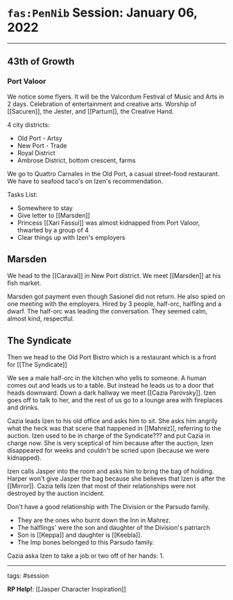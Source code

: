 # `fas:PenNib` Session: January 06, 2022
---

## 43th of Growth

### Port Valoor
We notice some flyers. It will be the Valcordum Festival of Music and Arts in 2 days. Celebration of entertainment and creative arts. Worship of [[Sacuren]], the Jester, and [[Partum]], the Creative Hand.

4 city districts:
- Old Port - Artsy
- New Port - Trade
- Royal District
- Ambrose District, bottom crescent, farms

We go to Quattro Carnales in the Old Port, a casual street-food restaurant. We have to seafood taco's on Izen's recommendation.

Tasks List:
- Somewhere to stay
- Give letter to [[Marsden]]
- Princess [[Xari Fassul]] was almost kidnapped from Port Valoor, thwarted by a group of 4
- Clear things up with Izen's employers

## Marsden
We head to the [[Caraval]] in New Port district. We meet [[Marsden]] at his fish market.

Marsden got payment even though Sasionel did not return. He also spied on one meeting with the employers. Hired by 3 people, half-orc, halfling and a dwarf. The half-orc was leading the conversation. They seemed calm, almost kind, respectful.

## The Syndicate
Then we head to the Old Port Bistro which is a restaurant which is a front for [[The Syndicate]]

We see a male half-orc in the kitchen who yells to someone. A human comes out and leads us to a table. But instead he leads us to a door that heads downward. Down a dark hallway we meet [[Cazia Parovsky]]. Izen goes off to talk to her, and the rest of us go to a lounge area with fireplaces and drinks.

Cazia leads Izen to his old office and asks him to sit. She asks him angrily what the heck was that scene that happened in [[Mahrez]], referring to the auction. Izen used to be in charge of the Syndicate??? and put Cazia in charge now. She is very sceptical of him because after the auction, Izen disappeared for weeks and couldn't be scried upon (because we were kidnapped).

Izen calls Jasper into the room and asks him to bring the bag of holding. Harper won't give Jasper the bag because she believes that Izen is after the [[Mirror]]. Cazia tells Izen that most of their relationships were not destroyed by the auction incident.

Don't have a good relationship with The Division or the Parsudo family.
- They are the ones who burnt down the Inn in Mahrez.
- The halflings' were the son and daughter of the Division's patriarch
- Son is [[Keppa]] and daughter is [[Keebla]]. 
- The Imp bones belonged to this Parsudo family.

Cazia aska Izen to take a job or two off of her hands:
1. 


---

tags: #session

**RP Help!**: [[Jasper Character Inspiration]]